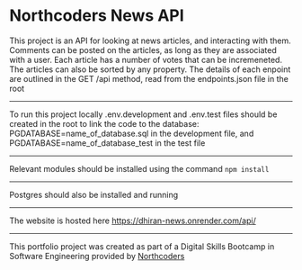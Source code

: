 # Northcoders News API

This project is an API for looking at news articles, and interacting with them. Comments can be posted on the articles, as long as they are associated with a user. Each article has a number of votes that can be incremeneted. The articles can also be sorted by any property. The details of each enpoint are outlined in the GET /api method, read from the endpoints.json file in the root

---

To run this project locally .env.development and .env.test files should be created in the root to link the code to the database: PGDATABASE=name_of_database.sql in the development file, and PGDATABASE=name_of_database_test in the test file

---

Relevant modules should be installed using the command `npm install`

---

Postgres should also be installed and running

---

The website is hosted here https://dhiran-news.onrender.com/api/

---

This portfolio project was created as part of a Digital Skills Bootcamp in Software Engineering provided by [Northcoders](https://northcoders.com/)
